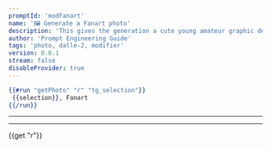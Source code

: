 ```yaml
---
promptId: 'modFanart'
name: '🖼️ Generate a Fanart photo'
description: 'This gives the generation a cute young amateur graphic design feel, adding hearts to the image and so on.'
author: 'Prompt Engineering Guide'
tags: 'photo, dalle-2, modifier'
version: 0.0.1
stream: false
disableProvider: true
---
```

```handlebars
{{#run "getPhoto" "r" "tg_selection"}}
 {{selection}}, Fanart
{{/run}}
```
***
***
{{get "r"}}